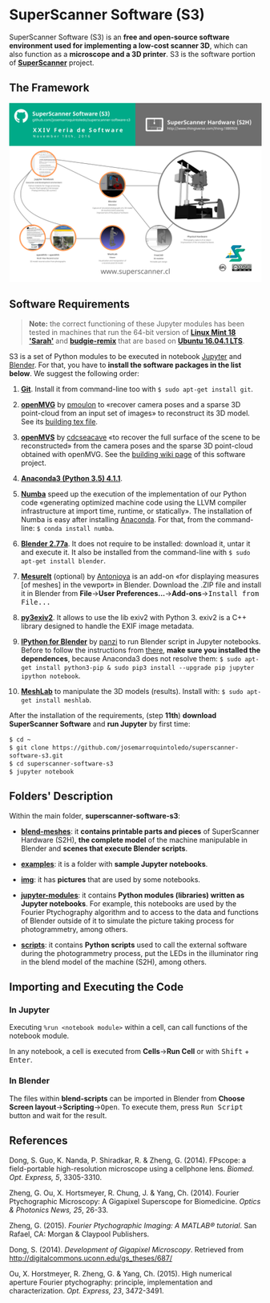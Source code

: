 SuperScanner Software (S3)
===========================

SuperScanner Software (S3) is an **free and open-source software environment used for implementing a low-cost scanner 3D**, which can also function as a **microscope and a 3D printer**. S3 is the software portion of [**SuperScanner**](http://en.superscanner.cl) project.

The Framework
-------------

![SuperScanner's Framework](img/for-doc/SS-framework_EN_1920x1358.png)

Software Requirements
---------------------

> **Note:** the correct functioning of these Jupyter modules has been tested in machines that run the 64-bit version of **[Linux Mint 18 'Sarah'](https://www.linuxmint.com/rel_sarah_cinnamon_whatsnew.php)** and **[budgie-remix](https://budgie-remix.org)** that are based on **[Ubuntu 16.04.1 LTS](https://wiki.ubuntu.com/XenialXerus/ReleaseNotes?_ga=1.19022523.2089693014.1474004057)**.

S3 is a set of Python modules to be executed in notebook [Jupyter](http://jupyter.org) and [Blender](https://www.blender.org). For that, you have to **install the software packages in the list below**. We suggest the following order:

1. [**Git**](https://git-scm.com). Install it from command-line too with ``$ sudo apt-get install git``.

2. [**openMVG**](https://github.com/openMVG/openMVG) by [pmoulon](https://github.com/pmoulon) to &#171;recover camera poses and a sparse 3D point-cloud from an input set of images&#187; to reconstruct its 3D model. See its [building tex file](https://raw.githubusercontent.com/openMVG/openMVG/master/BUILD).

3. [**openMVS**](https://github.com/cdcseacave/openMVS) by [cdcseacave](https://github.com/cdcseacave) &#171;to recover the full surface of the scene to be reconstructed&#187; from the camera poses and the sparse 3D point-cloud obtained with openMVG. See the [building wiki page](https://github.com/cdcseacave/openMVS/wiki/Building) of this software project.

4. [**Anaconda3 (Python 3.5) 4.1.1**](https://www.continuum.io/downloads).

5. [**Numba**](http://numba.pydata.org) speed up the execution of the implementation of our Python code &laquo;generating optimized machine code using the LLVM compiler infrastructure at import time, runtime, or statically&raquo;. The installation of Numba is easy after installing [Anaconda](https://www.continuum.io/downloads). For that, from the command-line: `$ conda install numba`.

6. [**Blender 2.77a**](https://www.blender.org/download/). It does not require to be installed: download it, untar it and execute it. It also be installed from the command-line with ``$ sudo apt-get install blender``.

7. [**Mesurelt**](https://github.com/Antonioya/blender/tree/master/measureit) (optional) by [Antonioya](https://github.com/Antonioya) is an add-on &laquo;for displaying measures [of meshes] in the vewport&raquo; in Blender. Download the .ZIP file and install it in Blender from **File**&rarr;**User Preferences...**&rarr;**Add-ons**&rarr;<kbd>Install from File...</kbd>

8. [**py3exiv2**](http://www.py3exiv2.tuxfamily.org). It allows to use the lib exiv2 with Python 3. exiv2 is a C++ library designed to handle the EXIF image metadata.

9. [**IPython for Blender**](https://github.com/panzi/blender_ipython) by [panzi](https://github.com/panzi) to run Blender script in Jupyter notebooks. Before to follow the instructions from [there](https://github.com/panzi/blender_ipython), **make sure you installed the dependences**, because Anaconda3 does not resolve them: `$ sudo apt-get install python3-pip & sudo pip3 install --upgrade pip jupyter ipython notebook`.

10. [**MeshLab**](http://meshlab.sourceforge.net) to manipulate the 3D models (results). Install with: `$ sudo apt-get install meshlab`.

After the installation of the requirements, (step **11th**) **download SuperScanner Software** and **run Jupyter** by first time:

```
$ cd ~
$ git clone https://github.com/josemarroquintoledo/superscanner-software-s3.git
$ cd superscanner-software-s3
$ jupyter notebook
```

Folders' Description
--------------------

Within the main folder, **superscanner-software-s3**:

- **[blend-meshes](blend-meshes/)**: it **contains printable parts and pieces** of SuperScanner Hardware (S2H), **the complete model** of the machine manipulable in Blender and **scenes that execute Blender scripts**.

- **[examples](examples/)**: it is a folder with **sample Jupyter notebooks**.

- **[img](img/)**: it has **pictures** that are used by some notebooks.

- **[jupyter-modules](jupyter-modules/)**: it contains **Python modules (libraries) written as Jupyter notebooks**. For example, this notebooks are used by the Fourier Ptychography algorithm and to access to the data and functions of Blender outside of it to simulate the picture taking process for photogrammetry, among others.

- **[scripts](scripts/)**: it contains **Python scripts** used to call the external software during the photogrammetry process, put the LEDs in the illuminator ring in the blend model of the machine (S2H), among others.

Importing and Executing the Code
--------------------------------

### In Jupyter

Executing `%run <notebook module>` within a cell, can call functions of the notebook module.

In any notebook, a cell is executed from **Cells**&rarr;**Run Cell** or with <kbd>Shift</kbd> &#43; <kbd>Enter</kbd>.

### In Blender

The files within **blend-scripts** can be imported in Blender from **Choose Screen layout**&rarr;**Scripting**&rarr;<kbd>Open</kbd>. To execute them, press <kbd>Run Script</kbd> button and wait for the result.

References
----------

Dong, S. Guo, K. Nanda, P. Shiradkar, R. & Zheng, G. (2014). FPscope: a field-portable high-resolution microscope using a cellphone lens. *Biomed. Opt. Express, 5*, 3305-3310.

Zheng, G. Ou, X. Hortsmeyer, R. Chung, J. & Yang, Ch. (2014). Fourier Ptychographic Microscopy: A Gigapixel Superscope for Biomedicine. *Optics & Photonics News, 25*, 26-33.

Zheng, G. (2015). *Fourier Ptychographic Imaging: A MATLAB® tutorial*. San Rafael, CA: Morgan & Claypool Publishers.

Dong, S. (2014). *Development of Gigapixel Microscopy*. Retrieved from http://digitalcommons.uconn.edu/gs_theses/687/

Ou, X. Horstmeyer, R. Zheng, G. & Yang, Ch. (2015). High numerical aperture Fourier ptychography: principle, implementation and characterization. *Opt. Express, 23*, 3472-3491.
